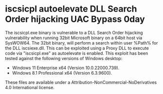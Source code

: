 # iscsicpl autoelevate DLL Search Order hijacking UAC Bypass 0day

The iscsicpl.exe binary is vulnerable to a DLL Search Order hijacking
vulnerability when running 32bit Microsoft binary on a 64bit host via
SysWOW64. The 32bit binary, will perform a search within user %Path%
for the DLL iscsiexe.dll. This can be exploited using a Proxy DLL to
execute code via "iscsicpl.exe" as autoelevate is enabled. This exploit
has been tested against the following versions of Windows desktop:

* Windows 11 Enterprise x64 (Version 10.0.22000.739).  
* Windows 8.1 Professional x64 (Version 6.3.9600).

These files are available under a Attribution-NonCommercial-NoDerivatives 4.0 International license.